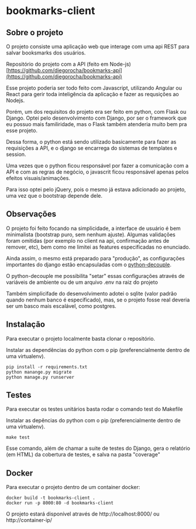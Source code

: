 # bookmarks-client

## Sobre o projeto

O projeto consiste uma aplicação web que interage com uma api REST para salvar booksmarks dos usuários.

Repositório do projeto com a API (feito em Node-js) [https://github.com/diegorocha/bookmarks-api](https://github.com/diegorocha/bookmarks-api)

Esse projeto poderia ser todo feito com Javascript, utilizando Angular ou React para gerir toda inteligência da aplicação e fazer as requsições ao Nodejs.

Porém, um dos requisitos do projeto era ser feito em python, com Flask ou Django. Optei pelo desenvolvimento com Django, por ser o framework que eu possuo mais familiridade, mas o Flask também atenderia muito bem pra esse projeto.

Dessa forma, o python está sendo utilizado basicamente para fazer as requisições a API, e o django se encarrega do sistemas de templates e session.

Uma vezes que o python ficou responsável por fazer a comunicação com a API e com as regras de negócio, o javascrit ficou responsável apenas pelos efeitos visuais/animações.

Para isso optei pelo jQuery, pois o mesmo já estava adicionado ao projeto, uma vez que o bootstrap depende dele.

## Observações

O projeto foi feito focando na simplicidade, a interface de usuário é bem minimalista (bootstrap puro, sem nenhum ajuste). Algumas validações foram omitidas (por exemplo no client na api, confirmação antes de remover, etc), bem como me limitei as features especificadas no enunciado.

Ainda assim, o mesmo está preparado para "produção", as configurações importantes do django estão encapsuladas com o [python-decouple](https://github.com/henriquebastos/django-decouple).

O python-decouple me possibilita "setar" essas configurações através de variáveis de ambiente ou de um arquivo .env na raiz do projeto

Também simplicifade do desenvolvimento adotei o sqlite (valor padrão quando nenhum banco é especificado), mas, se o projeto fosse real deveria ser um basco mais escalável, como postgres.



## Instalação

Para executar o projeto localmente basta clonar o repositório.

Instalar as dependências do python com o pip (preferencialmente dentro de uma virtualenv).

```shell
pip install -r requirements.txt
python manange.py migrate
python manage.py runserver
```

## Testes

Para executar os testes unitários basta rodar o comando test do Makefile

Instalar as depências do python com o pip (preferencialmente dentro de uma virtualenv).

```shell
make test
```

Esse comando, além de chamar a suite de testes do Django, gera o relatório (em HTML) da cobertura de testes, e salva na pasta "coverage"

## Docker

Para executar o projeto dentro de um container docker:

```shell
docker build -t bookmarks-client .
docker run -p 8000:80 -d bookmarks-client
```

O projeto estará disponível através de http://localhost:8000/ ou http://container-ip/
